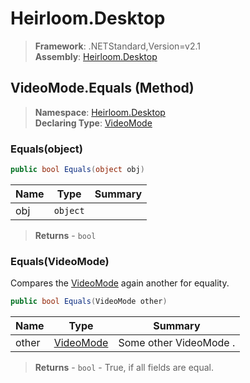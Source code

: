 # Heirloom.Desktop

> **Framework**: .NETStandard,Version=v2.1  
> **Assembly**: [Heirloom.Desktop][0]

## VideoMode.Equals (Method)

> **Namespace**: [Heirloom.Desktop][0]  
> **Declaring Type**: [VideoMode][1]

### Equals(object)

```cs
public bool Equals(object obj)
```

| Name | Type     | Summary |
|------|----------|---------|
| obj  | `object` |         |

> **Returns** - `bool`

### Equals(VideoMode)

Compares the [VideoMode][1] again another for equality.

```cs
public bool Equals(VideoMode other)
```

| Name  | Type           | Summary                |
|-------|----------------|------------------------|
| other | [VideoMode][1] | Some other VideoMode . |

> **Returns** - `bool` - True, if all fields are equal.

[0]: ../../../Heirloom.Desktop.md
[1]: ../VideoMode.md

